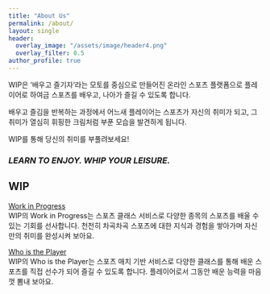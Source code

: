 ```yaml
---  
title: "About Us"
permalink: /about/
layout: single
header:
  overlay_image: "/assets/image/header4.png"
  overlay_filter: 0.5
author_profile: true
---
```


WIP은 ‘배우고 즐기자’라는 모토를 중심으로 만들어진 온라인 스포츠 플랫폼으로 플레이어로 하여금 스포츠를 배우고, 나아가 즐길 수 있도록 합니다. 

배우고 즐김을 반복하는 과정에서 어느새 플레이어는 스포츠가 자신의 취미가 되고, 그 취미가 열심히 휘핑한 크림처럼 부푼 모습을 발견하게 됩니다.

WIP를 통해 당신의 취미를 부풀려보세요!

<h3><b><i>LEARN TO ENJOY. WHIP YOUR LEISURE.</i></b></h3>

## WIP
<a href= "/workinprogress">Work in Progress</a>
<br>
WIP의 Work in Progress는 스포츠 클래스 서비스로 다양한 종목의 스포츠를 배울 수 있는 기회를 선사합니다. 천천히 차곡차곡 스포츠에 대한 지식과 경험을 쌓아가며 자신만의 취미를 완성시켜 보아요.



<a href="/whoistheplayer">Who is the Player</a>
<br>
WIP의 Who is the Player는 스포츠 매치 기반 서비스로 다양한 클래스를 통해 배운 스포츠를 직접 선수가 되어 즐길 수 있도록 합니다. 플레이어로서 그동안 배운 능력을 마음껏 뽐내 보아요.
